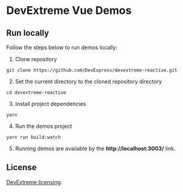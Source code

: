 # DevExtreme Vue Demos

## Run locally

Follow the steps below to run demos locally:

1. Clone repository

  `git clone https://github.com/DevExpress/devextreme-reactive.git`

2. Set the current directory to the cloned repository directory

  `cd devextreme-reactive`

3. Install project dependencies

  `yarn`

4. Run the demos project

  `yarn run build:watch`

5. Running demos are available by the **http://localhost:3003/** link.

## License

[DevExtreme licensing](https://js.devexpress.com/licensing/).
